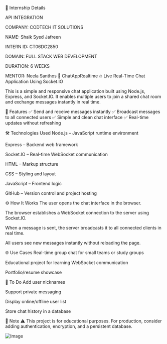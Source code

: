 
🏢 Internship Details


API INTEGRATION

COMPANY: CODTECH IT SOLUTIONS

NAME: Shaik Syed Jafreen

INTERN ID: CT06DG2850

DOMAIN: FULL STACK WEB DEVELOPMENT

DURATION: 6 WEEKS

MENTOR: Neela Santhos
💬 ChatAppRealtime
🔥 Live Real-Time Chat Application Using Socket.IO

This is a simple and responsive chat application built using Node.js, Express, and Socket.IO. It enables multiple users to join a shared chat room and exchange messages instantly in real time.

📌 Features
✅ Send and receive messages instantly
✅ Broadcast messages to all connected users
✅ Simple and clean chat interface
✅ Real-time updates without refreshing

🛠️ Technologies Used
Node.js – JavaScript runtime environment

Express – Backend web framework

Socket.IO – Real-time WebSocket communication

HTML – Markup structure

CSS – Styling and layout

JavaScript – Frontend logic

GitHub – Version control and project hosting

⚙️ How It Works
The user opens the chat interface in the browser.

The browser establishes a WebSocket connection to the server using Socket.IO.

When a message is sent, the server broadcasts it to all connected clients in real time.

All users see new messages instantly without reloading the page.

🌐 Use Cases
Real-time group chat for small teams or study groups

Educational project for learning WebSocket communication

Portfolio/resume showcase

🚧 To Do
Add user nicknames

Support private messaging

Display online/offline user list

Store chat history in a database

📢 Note
⚠️ This project is for educational purposes. For production, consider adding authentication, encryption, and a persistent database.


![Image](https://github.com/user-attachments/assets/40e91f74-7159-43ac-b5f5-2a0185dc4fe6)



